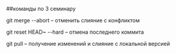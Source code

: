 ##команды по 3 семинару

git merge --abort – отменить слияние с конфликтом

git reset HEAD~ --hard – отмена последнего коммита

git pull – получение изменений и слияние с локальной версией
